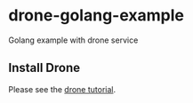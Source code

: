 # drone-golang-example

Golang example with drone service 

## Install Drone

Please see the [drone tutorial](https://github.com/go-training/drone-tutorial).
 
